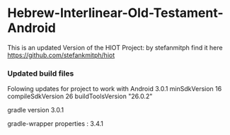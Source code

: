 # Hebrew-Interlinear-Old-Testament-Android
This is an updated Version of the HIOT Project: by stefanmitph find it here https://github.com/stefankmitph/hiot

### Updated build files
Folowing updates for project to work with Android 3.0.1 
minSdkVersion 16
compileSdkVersion 26
buildToolsVersion "26.0.2"

gradle version 3.0.1

gradle-wrapper properties : 3.4.1
